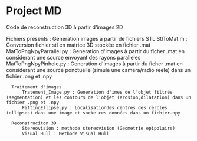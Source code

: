 # Project MD
 
Code de reconstruction 3D à partir d'images 2D

Fichiers presents :
     Generation images à partir de fichiers STL 
          StlToMat.m : Conversion fichier stl en matrice 3D stockée en fichier .mat
          MatToPngNpyParrallel.py : Generation d'images à partir du ficher .mat en considerant une source envoyant des rayons paralleles
          MatToPngNpyPinhole.py : Generation d'images à partir du ficher .mat en considerant une source ponctuelle (simule une camera/radio reele) dans un fichier .png et .npy
      
      Traitement d'images 
          Tratement_Image.py : Generation d'imes de l'objet filtrée (segmentation) et les contours de l'objet (erosion,dilatation) dans un fichier .png et .npy
          FittingEllipse.py : Localisationdes centres des cercles (ellipses) dans une image et socke ces données dans un fichier.npy

      Reconstruciton 3D
          Stereovision : methode stereovision (Geometrie epipolaire)
          Visual Hull : Methode Visual Hull
